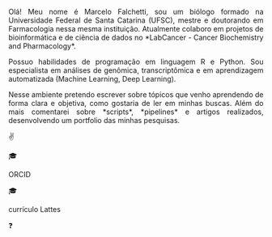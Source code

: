 <p style="text-align: justify;">
Olá! Meu nome é Marcelo Falchetti, sou um biólogo formado na Universidade Federal de Santa Catarina (UFSC), mestre e doutorando em Farmacologia nessa mesma instituição. Atualmente colaboro em projetos de bioinformática e de ciência de dados no *LabCancer - Cancer Biochemistry and Pharmacology*.
</p>


<p style="text-align: justify;">
Possuo habilidades de programação em linguagem R e Python. Sou especialista em análises de genômica, transcriptômica e em aprendizagem automatizada (Machine Learning, Deep Learning).
</p>


<p style="text-align: justify;">
Nesse ambiente pretendo escrever sobre tópicos que venho aprendendo de forma clara e objetiva, como gostaria de ler em minhas buscas. Além do mais comentarei sobre *scripts*, *pipelines* e artigos realizados, desenvolvendo um portfolio das minhas pesquisas.
</p>

:v:


<p>&#x1F393;</p>ORCID

<p>&#x1F393;</p>currículo Lattes


:question: 

